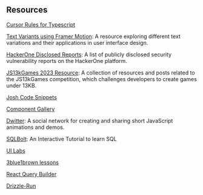 ## Resources

[Cursor Rules for Typescript](https://www.totaltypescript.com/cursor-rules-for-better-ai-development)

[Text Variants using Framer Motion](https://variantvault.chrisabdo.dev/text-variants):  A resource exploring different text variations and their applications in user interface design.

[HackerOne Disclosed Reports](https://hackerone.com/hacktivity/overview?queryString=disclosed%3Atrue&sortField=latest_disclosable_activity_at&sortDirection=DESC&pageIndex=0): A list of publicly disclosed security vulnerability reports on the HackerOne platform.

[JS13kGames 2023 Resource](https://js13kgames.github.io/resources/#posts2023): A collection of resources and posts related to the JS13kGames competition, which challenges developers to create games under 13KB.

[Josh Code Snippets](https://www.joshwcomeau.com/snippets/)

[Component Gallery](https://component.gallery/)

[Dwitter](https://www.dwitter.net/): A social network for creating and sharing short JavaScript animations and demos.

[SQLBolt](https://sqlbolt.com/): An Interactive Tutorial to learn SQL

[UI Labs](https://www.uilabs.dev/)

[3blue1brown lessons](https://www.3blue1brown.com/#lessons)

[React Query Builder](https://react-querybuilder.js.org/)

[Drizzle-Run](https://drizzle.run/)